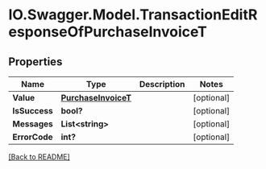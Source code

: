 # IO.Swagger.Model.TransactionEditResponseOfPurchaseInvoiceT
## Properties

Name | Type | Description | Notes
------------ | ------------- | ------------- | -------------
**Value** | [**PurchaseInvoiceT**](PurchaseInvoiceT.md) |  | [optional] 
**IsSuccess** | **bool?** |  | [optional] 
**Messages** | **List&lt;string&gt;** |  | [optional] 
**ErrorCode** | **int?** |  | [optional] 

 [[Back to README]](../README.md)

